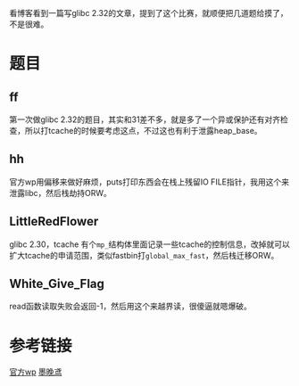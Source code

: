 看博客看到一篇写glibc 2.32的文章，提到了这个比赛，就顺便把几道题给摸了，不是很难。


# 题目

## ff

第一次做glibc 2.32的题目，其实和31差不多，就是多了一个异或保护还有对齐检查，所以打tcache的时候要考虑这点，不过这也有利于泄露heap_base。


## hh

官方wp用偏移来做好麻烦，puts打印东西会在栈上残留IO FILE指针，我用这个来泄露libc，然后栈劫持ORW。


## LittleRedFlower

glibc 2.30，tcache 有个`mp_`结构体里面记录一些tcache的控制信息，改掉就可以扩大tcache的申请范围，类似fastbin打`global_max_fast`，然后栈迁移ORW。


## White_Give_Flag

read函数读取失败会返回-1，然后用这个来越界读，很傻逼就嗯爆破。


# 参考链接

[官方wp](https://mp.weixin.qq.com/s/1OzuKnQK2wNxhHYObN3UYA)
[墨晚鸢](https://www.anquanke.com/post/id/236186#h2-3)
